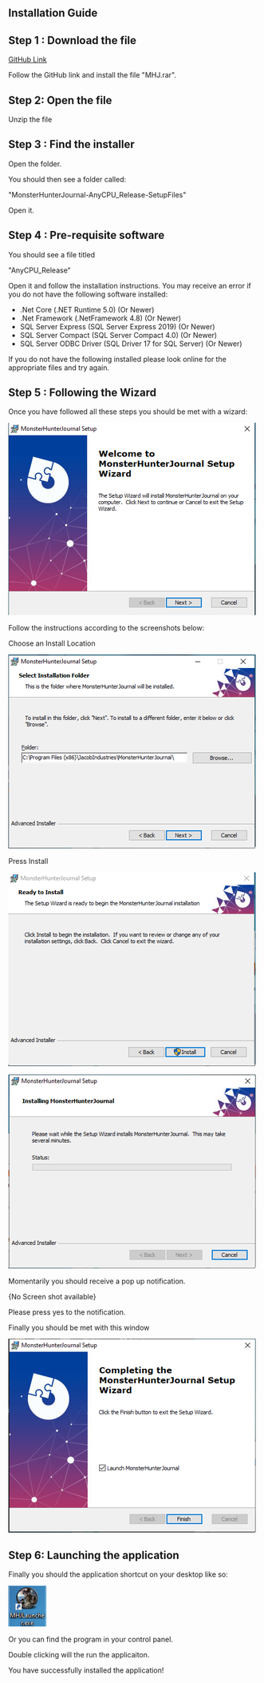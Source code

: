 ## Installation Guide



## Step 1 : Download the file

[GitHub Link](https://github.com/Jayciee/Assignment)

Follow the GitHub link and install the file "MHJ.rar". 

## Step 2: Open the file

Unzip the file

## Step 3 : Find the installer

Open the folder.

You should then see a folder called:

"MonsterHunterJournal-AnyCPU_Release-SetupFiles"

Open it.

## Step 4 : Pre-requisite software

You should see a file titled

"AnyCPU_Release"

Open it and follow the installation instructions. You may receive an error if you do not have the following software installed:

- .Net Core (.NET Runtime 5.0) (Or Newer)
- .Net Framework (.NetFramework 4.8) (Or Newer)
- SQL Server Express (SQL Server Express 2019) (Or Newer)
- SQL Server Compact (SQL Server Compact 4.0) (Or Newer)
- SQL Server ODBC Driver (SQL Driver 17 for SQL Server) (Or Newer)

If you do not have the following installed please look online for the appropriate files and try again.

## Step 5 : Following the Wizard

Once you have followed all these steps you should be met with a wizard: 

![WizardLaunch](https://github.com/Jayciee/Assignment/blob/main/Images/Setup/WizardLaunch.png)

Follow the instructions according to the screenshots below:

Choose an Install Location

![InstallLocation](https://github.com/Jayciee/Assignment/blob/main/Images/Setup/InstallLocation.png)

Press Install

![PressInstall](https://github.com/Jayciee/Assignment/blob/main/Images/Setup/PressInstall.png)

![LoadingStatus](https://github.com/Jayciee/Assignment/blob/main/Images/Setup/LoadingStatus.png)

Momentarily you should receive a pop up notification.

{No Screen shot available}

Please press yes to the notification.

Finally you should be met with this window

![Finished](https://github.com/Jayciee/Assignment/blob/main/Images/Setup/Finished.png)

## Step 6: Launching the application

Finally you should the application shortcut on your desktop like so:

![Icon](https://github.com/Jayciee/Assignment/blob/main/Images/Setup/Icon.png)

Or you can find the program in your control panel.

Double clicking will the run the applicaiton. 

You have successfully installed the application!
